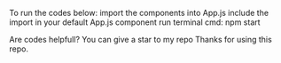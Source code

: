 To run the codes below:
import the components into App.js
include the import in your default App.js component
run terminal cmd: npm start

Are codes helpfull?
You can give a star to my repo
Thanks for using this repo.
